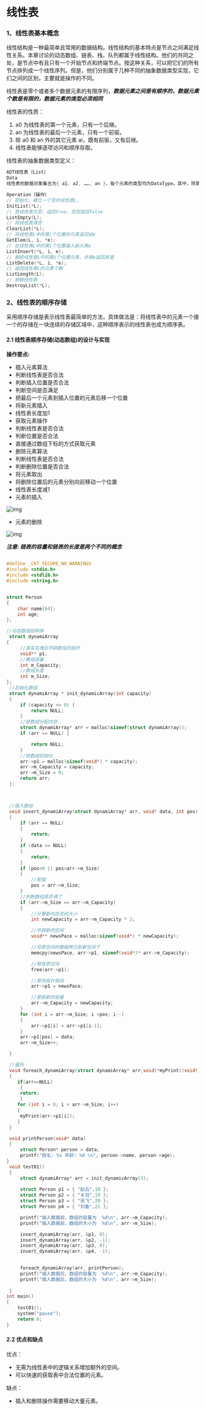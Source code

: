 # 线性表


### 1、线性表基本概念

​		线性结构是一种最简单且常用的数据结构。线性结构的基本特点是节点之间满足线性关系。本章讨论的动态数组、链表、栈、队列都属于线性结构。他们的共同之处，是节点中有且只有一个开始节点和终端节点。按这种关系，可以把它们的所有节点排列成一个线性序列。但是，他们分别属于几种不同的抽象数据类型实现，它们之间的区别，主要就是操作的不同。

线性表是零个或者多个数据元素的有限序列，***数据元素之间是有顺序的，数据元素个数是有限的，数据元素的类型必须相同***

线性表的性质：

1. a0 为线性表的第一个元素，只有一个后继。
2. an 为线性表的最后一个元素，只有一个前驱。
3. 除 a0 和 an 外的其它元素 ai，既有前驱，又有后继。
4. 线性表能够逐项访问和顺序存取。

线性表的抽象数据类型定义：

```c
ADT线性表（List）
Data
线性表的数据对象集合为{ a1, a2, ……, an }，每个元素的类型均为DataType。其中，除第一个元素a1外，每个元素有且只有一个直接前驱元素，除了最后一个元素an外，每个元素有且只有一个直接后继元素。数据元素之间的关系是一一对应的。

Operation（操作）
// 初始化，建立一个空的线性表L。
InitList(*L);
// 若线性表为空，返回true，否则返回false
ListEmpty(L);
// 将线性表清空
ClearList(*L);
// 将线性表L中的第i个位置的元素返回给e
GetElem(L, i, *e);
// 在线性表L中的第i个位置插入新元素e
ListInsert(*L, i, e);
// 删除线性表L中的第i个位置元素，并用e返回其值
ListDelete(*L, i, *e);
// 返回线性表L的元素个数
ListLength(L);
// 销毁线性表
DestroyList(*L);
```

### 2、线性表的顺序存储

​		采用顺序存储是表示线性表最简单的方法，具体做法是：将线性表中的元素一个接一个的存储在一块连续的存储区域中，这种顺序表示的线性表也成为顺序表。

#### 2.1 线性表顺序存储(动态数组)的设计与实现

**操作要点:**

- 插入元素算法
- 判断线性表是否合法
- 判断插入位置是否合法
- 判断空间是否满足
- 把最后一个元素到插入位置的元素后移一个位置
- 将新元素插入
- 线性表长度加1
- 获取元素操作
- 判断线性表是否合法
- 判断位置是否合法
- 直接通过数组下标的方式获取元素
- 删除元素算法
- 判断线性表是否合法
- 判断删除位置是否合法
- 将元素取出
- 将删除位置后的元素分别向前移动一个位置
- 线性表长度减1
- 元素的插入

![img](https://alphaguo-1322521250.cos.ap-beijing.myqcloud.com/202401021728780.jpg)

- 元素的删除

![img](https://alphaguo-1322521250.cos.ap-beijing.myqcloud.com/202401021730580.jpg)

***注意: 链表的容量和链表的长度是两个不同的概念***

```c

#define _CRT_SECURE_NO_WARNINGS
#include <stdio.h>
#include <stdlib.h>
#include <string.h>


struct Person 
{
    char name[64];
    int age;
};

//动态数组结构体
 struct dynamiArray
{
     //真实在堆区开辟数组的指针
     void** p1;
     //数组容量
     int m_Capacity;
     //数组长度
     int m_Size;
};
 //初始化数组
 struct dynamiArray * init_dynamicArray(int capacity)
 {
     if (capacity <= 0) {
         return NULL;
     }
     //给数组分配内存
     struct dynamiArray* arr = malloc(sizeof(struct dynamiArray));
     if (arr == NULL) {

         return NULL;
     }
     //给数组初始化
     arr->p1 = malloc(sizeof(void*) * capacity);
     arr->m_Capacity = capacity;
     arr->m_Size = 0;
     return arr;
 };



 //插入数组
 void insert_dynamiArray(struct dynamiArray* arr, void* data, int pos)
 {
     if (arr == NULL)
     {
         return;
     }
     if (data == NULL)
     {
         return;
     }
     if (pos<0 || pos>arr->m_Size)
     {
         //尾插
         pos = arr->m_Size;
     }
     //判断数组是否满了
     if (arr->m_Size == arr->m_Capacity)
     {
         //计算新内存空间大小
         int newCapacity = arr->m_Capacity * 2;

         //开辟新的空间
         void** newsPace = malloc(sizeof(void*) * newCapacity);

         //将原空间的数据拷贝到新空间下
         memcpy(newsPace, arr->p1, sizeof(void*)* arr->m_Capacity);

         //释放原空间
         free(arr->p1);

         //更改指针指向
         arr->p1 = newsPace;

         //更新新的容量
         arr->m_Capacity = newCapacity;
     }
     for (int i = arr->m_Size; i >pos; i--)
     {
         arr->p1[i] = arr->p1[i-1];
     }
     arr->p1[pos] = data;
     arr->m_Size++;

 }

 //遍历
 void foreach_dynamiArray(struct dynamiArray* arr,void(*myPrint)(void*))
 {
    if(arr==NULL)
     {
     return;
     }
    for (int i = 0; i < arr->m_Size; i++)
    {
     myPrint(arr->p1[i]);
    }
 }

 void printPerson(void* data)
 {
     struct Person* person = data;
     printf("姓名: %s 年龄: %d \n", person->name, person->age);
}
 void test01()
 {
     struct dynamiArray* arr = init_dynamicArray(3);
   
     struct Person p1 = { "赵云",18 };
     struct Person p2 = { "关羽",19 };
     struct Person p3 = { "张飞",20 };
     struct Person p4 = { "刘备",21 };

     printf("插入数据前，数组的容量为  %d\n", arr->m_Capacity);
     printf("插入数据前，数组的大小为  %d\n", arr->m_Size);

     insert_dynamiArray(arr, &p1, 0);
     insert_dynamiArray(arr, &p2, -1);
     insert_dynamiArray(arr, &p3, 0);
     insert_dynamiArray(arr, &p4, -1);

  
     foreach_dynamiArray(arr, printPerson);
     printf("插入数据后，数组的容量为  %d\n", arr->m_Capacity);
     printf("插入数据后，数组的大小为  %d\n", arr->m_Size);
 
 }
int main()
{
    test01();
    system("pause");
    return 0;
}

```

#### 2.2 优点和缺点

优点：

- 无需为线性表中的逻辑关系增加额外的空间。
- 可以快速的获取表中合法位置的元素。

缺点：

- 插入和删除操作需要移动大量元素。
